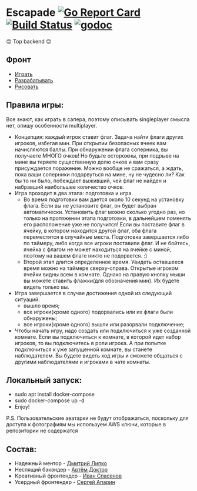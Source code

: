 # Escapade [![Go Report Card](https://goreportcard.com/badge/github.com/go-park-mail-ru/2019_1_Escapade)](https://goreportcard.com/report/github.com/go-park-mail-ru/2019_1_Escapade) [![Build Status](https://travis-ci.org/go-park-mail-ru/2019_1_Escapade.svg?branch=develop)](https://travis-ci.org/go-park-mail-ru/2019_1_Escapade) [![godoc](http://img.shields.io/badge/godoc-reference-blue.svg?style=flat)](https://godoc.org/github.com/go-park-mail-ru/2019_1_Escapade)

:heart_eyes: Top backend :heart_eyes:

## Фронт
- [Играть](https://explosion.team)
- [Разрабатывать](https://github.com/frontend-park-mail-ru/2019_1_Escapade)
- [Рисовать](https://www.figma.com/file/WcFryEu51iySsuBd8F0CLi0S/explose)

## Правила игры:
Все знают, как играть в сапера, поэтому описывать singleplayer смысла нет, опишу особенности multiplayer.
- Концепция: каждый игрок ставит флаг. Задача найти флаги других игроков, избегая мин. При открытии безопасных ячеек вам начисляются баллы. При обнаружении флага соперника, вы получаете МНОГО очков! Но будьте осторожны, при подрыве на мине вы теряете существенную долю очков и вам сразу присуждается поражение. Можно вообще не сражаться, а ждать, пока ваши соперники подорвуться на мине, ну не чудесно ли? Как бы то ни было, побеждает выживший, чей флаг не найден и набравший наибольшее количество очков.
- Игра проходит в два этапа: подготовка и игра. 
  - Во время подготовки вам дается около 10 секунд на установку флага. Если вы не установите флаг, он будет выбран автоматически. Установить флаг можно сколько угодно раз, но только на протяжении этапа подготовки, в дальнейшем поменять его расположение уже не получится! Если вы поставите флаг в ячейку, в котором находится другой флаг, оба флага переместятся в случайные места. Подготовка завершается либо по таймеру, либо когда все игроки поставили флаг. И не бойтесь, ячейка с флагом не может находиться на ячейке с миной, поэтому на вашем флаге никто не подорвется. :)
  - Второй этап длится определенное время. Увидеть оставшееся время можно на таймере сверху-справа. Открытые игроком ячейки видны всем в комнате. Однако на правую кнопку мыши вы можете ставить флажки(для обозначения мин). Их будете видеть только вы.
- Игра завершается в случае достижения одной из следующий ситуаций:
  - вышло время;
  - все игроки(кроме одного) подорвались или их флаги были обнаружены;
  - все игроки(кроме одного) вышли или разорвали подключение;
- Чтобы начать игру, надо создать или подключиться к уже созданной комнате. Если вы подключиться к комнате, в которой идет набор игроков, то вы подключитесь в роли игрока. А при попытке подключиться к уже запущенной комнате, вы станете наблюдателем. Вы будете видеть ход игры и сможете общаться с другими наблюдателями и игроками в чате комнаты.

## Локальный запуск:
- sudo apt  install docker-compose
- sudo docker-compose up -d
- Enjoy!

P.S. Пользовательские аватарки не будут отображаться, поскольку для доступа к фотографиям мы используем AWS ключи, которые в репозитории не содержатся

## Состав:
- Надежный ментор - [Дмитрий Липко](https://github.com/dlipko)
- Неспящий бэкэндер - [Артём Доктор](https://github.com/SmartPhoneJava)
- Креативный фронтендер - [Иван Спасенов](https://github.com/slevinsps)
- Усердный фронтендер - [Сергей Апарин](https://github.com/Bigyin1)
